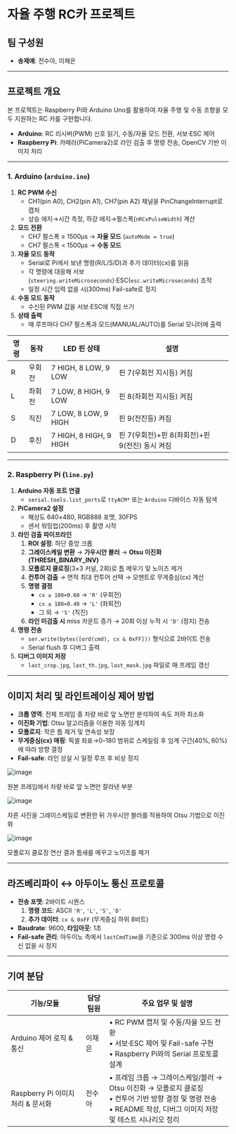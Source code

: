 # 자율 주행 RC카 프로젝트

## 팀 구성원
- **송제예**: 전수아, 이채은

---

## 프로젝트 개요
본 프로젝트는 Raspberry Pi와 Arduino Uno를 활용하여 자율 주행 및 수동 조향을 모두 지원하는 RC 카를 구현합니다.  
- **Arduino**: RC 리시버(PWM) 신호 읽기, 수동/자율 모드 전환, 서보·ESC 제어  
- **Raspberry Pi**: 카메라(PiCamera2)로 라인 검출 후 명령 전송, OpenCV 기반 이미지 처리  

---

### 1. Arduino (`arduino.ino`)
1. **RC PWM 수신**  
   - CH1(pin A0), CH2(pin A1), CH7(pin A2) 채널을 PinChangeInterrupt로 캡처  
   - 상승 에지→시간 측정, 하강 에지→펄스폭(`nRCxPulseWidth`) 계산  
2. **모드 전환**  
   - CH7 펄스폭 ≥ 1500µs → **자율 모드** (`autoMode = true`)  
   - CH7 펄스폭 < 1500µs → **수동 모드**  
3. **자율 모드 동작**  
   - Serial로 Pi에서 보낸 명령(R/L/S/D)과 추가 데이터(cx)를 읽음  
   - 각 명령에 대응해 서보(`steering.writeMicroseconds`)·ESC(`esc.writeMicroseconds`) 조작  
   - 일정 시간 입력 없을 시(300ms) Fail-safe로 정지  
4. **수동 모드 동작**  
   - 수신된 PWM 값을 서보·ESC에 직접 쓰기  
5. **상태 출력**  
   - 매 루프마다 CH7 펄스폭과 모드(MANUAL/AUTO)를 Serial 모니터에 출력

| 명령 | 동작           | LED 핀 상태         | 설명                           |
|------|----------------|---------------------|--------------------------------|
| R    | 우회전         | 7 HIGH, 8 LOW, 9 LOW  | 핀 7(우회전 지시등) 켜짐        |
| L    | 좌회전         | 7 LOW, 8 HIGH, 9 LOW  | 핀 8(좌회전 지시등) 켜짐        |
| S    | 직진           | 7 LOW, 8 LOW, 9 HIGH  | 핀 9(전진등) 켜짐              |
| D    | 후진            | 7 HIGH, 8 HIGH, 9 HIGH | 핀 7(우회전)+핀 8(좌회전)+핀 9(전진) 동시 켜짐 |

---

### 2. Raspberry Pi (`line.py`)
1. **Arduino 자동 포트 연결**  
   - `serial.tools.list_ports`로 `ttyACM*` 또는 `Arduino` 디바이스 자동 탐색  
2. **PiCamera2 설정**  
   - 해상도 640×480, RGB888 포맷, 30FPS  
   - 센서 워밍업(200ms) 후 촬영 시작  
3. **라인 검출 파이프라인**  
   1. **ROI 설정**: 하단 중앙 크롭  
   2. **그레이스케일 변환** → **가우시안 블러** → **Otsu 이진화(THRESH_BINARY_INV)**  
   3. **모폴로지 클로징**(3×3 커널, 2회)로 틈 메우기 및 노이즈 제거  
   4. **컨투어 검출** → 면적 최대 컨투어 선택 → 모멘트로 무게중심(cx) 계산  
   5. **명령 결정**  
      - `cx ≥ 180×0.60` → `'R'` (우회전)  
      - `cx ≤ 180×0.40` → `'L'` (좌회전)  
      - 그 외 → `'S'` (직진)  
   6. **라인 미검출 시** miss 카운트 증가 → 20회 이상 누적 시 `'D'` (정지) 전송  
4. **명령 전송**  
   - `ser.write(bytes([ord(cmd), cx & 0xFF]))` 형식으로 2바이트 전송  
   - Serial flush 후 디버그 출력  
5. **디버그 이미지 저장**  
   - `last_crop.jpg`, `last_th.jpg`, `last_mask.jpg` 파일로 매 프레임 갱신

---

## 이미지 처리 및 라인트레이싱 제어 방법
- **크롭 영역**: 전체 프레임 중 차량 바로 앞 노면만 분석하여 속도 저하 최소화  
- **이진화 기법**: Otsu 알고리즘을 이용한 자동 임계치  
- **모폴로지**: 작은 틈 제거 및 연속성 보장  
- **무게중심(cx) 매핑**: 픽셀 좌표→0–180 범위로 스케일링 후 임계 구간(40%, 60%)에 따라 방향 결정  
- **Fail-safe**: 라인 상실 시 일정 루프 후 비상 정지

![image](https://github.com/user-attachments/assets/b7192fcf-0756-48f1-9e34-a74a9d876dc7)

원본 프레임에서 차량 바로 앞 노면만 잘라낸 부분

![image](https://github.com/user-attachments/assets/255e9dc7-3665-4754-a3f7-89cdc227d9b5)

자른 사진을 그레이스케일로 변환한 뒤 가우시안 블러를 적용하여 Otsu 기법으로 이진화

![image](https://github.com/user-attachments/assets/013a882c-a7b2-41a3-b997-e287c59fcde9)

모폴로지 클로징 연산 결과
틈새를 메꾸고 노이즈를 제거



---

## 라즈베리파이 ↔ 아두이노 통신 프로토콜
- **전송 포맷**: 2바이트 시퀀스  
  1. **명령 코드**: ASCII `'R'`, `'L'`, `'S'`, `'D'`  
  2. **추가 데이터**: `cx & 0xFF` (무게중심 하위 8비트)  
- **Baudrate**: 9600, **타임아웃**: 1초  
- **Fail-safe 관리**: 아두이노 측에서 `lastCmdTime`을 기준으로 300ms 이상 명령 수신 없을 시 정지

---

## 기여 분담

| 기능/모듈                 | 담당 팀원   | 주요 업무 및 설명                                                |
|---------------------------|------------|-----------------------------------------------------------------|
| Arduino 제어 로직 & 통신  | 이채은    | • RC PWM 캡처 및 수동/자율 모드 전환<br>• 서보·ESC 제어 및 Fail-safe 구현<br>• Raspberry Pi와의 Serial 프로토콜 설계 |
| Raspberry Pi 이미지 처리 & 문서화 | 전수아     | • 프레임 크롭 → 그레이스케일/블러 → Otsu 이진화 → 모폴로지 클로징<br>• 컨투어 기반 방향 결정 및 명령 전송<br>• README 작성, 디버그 이미지 저장 및 테스트 시나리오 정리 |

